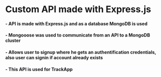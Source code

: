 
# Custom API made with Express.js



#### - API is made with Express.js and as a database MongoDB is used
#### - Mongooose was used to communicate from an API to a MongoDB cluster
#### - Allows user to signup where he gets an authentification credentials, also user can signin if account already exists
#### - This API is used for TrackApp 
